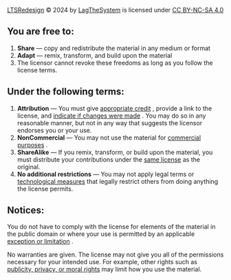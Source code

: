 [LTSRedesign](https://github.com/lagthesystem/LTSRedesign/) © 2024 by [LagTheSystem](https://lagthesystem.dev) is licensed under [CC BY-NC-SA 4.0](https://creativecommons.org/licenses/by-nc-sa/4.0/)

## You are free to:

1.  **Share** — copy and redistribute the material in any medium or format
2.  **Adapt** — remix, transform, and build upon the material
3.  The licensor cannot revoke these freedoms as long as you follow the license terms.

## Under the following terms:

1.  **Attribution** — You must give [appropriate credit](https://creativecommons.org/licenses/by-nc-sa/4.0/#ref-appropriate-credit) , provide a link to the license, and [indicate if changes were made](https://creativecommons.org/licenses/by-nc-sa/4.0/#ref-indicate-changes) . You may do so in any reasonable manner, but not in any way that suggests the licensor endorses you or your use.
2.  **NonCommercial** — You may not use the material for [commercial purposes](https://creativecommons.org/licenses/by-nc-sa/4.0/#ref-commercial-purposes) .
3.  **ShareAlike** — If you remix, transform, or build upon the material, you must distribute your contributions under the [same license](https://creativecommons.org/licenses/by-nc-sa/4.0/#ref-same-license) as the original.
4.  **No additional restrictions** — You may not apply legal terms or [technological measures](https://creativecommons.org/licenses/by-nc-sa/4.0/#ref-technological-measures) that legally restrict others from doing anything the license permits.

## Notices:

You do not have to comply with the license for elements of the material in the public domain or where your use is permitted by an applicable [exception or limitation](https://creativecommons.org/licenses/by-nc-sa/4.0/#ref-exception-or-limitation) .

No warranties are given. The license may not give you all of the permissions necessary for your intended use. For example, other rights such as [publicity, privacy, or moral rights](https://creativecommons.org/licenses/by-nc-sa/4.0/#ref-publicity-privacy-or-moral-rights) may limit how you use the material.
